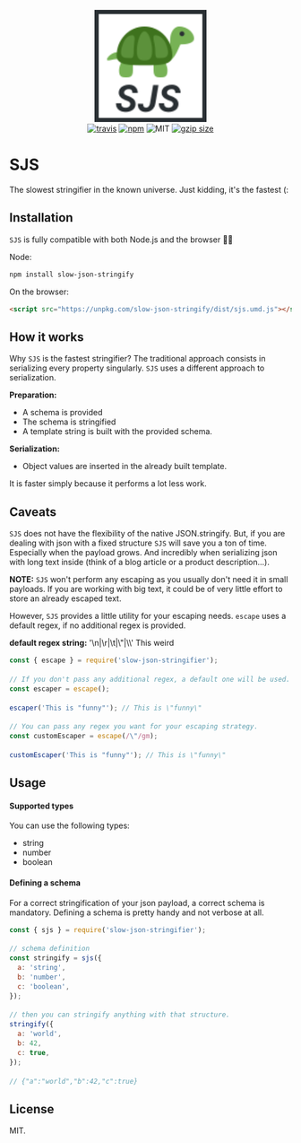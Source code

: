 <p align="center">
  <img src="sjs.svg" height="200px" alt="slow-json-stringify logo" />
  <br>
  <a href="https://travis-ci.org/lucagez/slow-json-stringify"><img src="https://travis-ci.com/lucagez/slow-json-stringify.svg?branch=master" alt="travis"></a>
  <a href="https://www.npmjs.org/package/slow-json-stringify"><img src="https://img.shields.io/npm/v/slow-json-stringify.svg?style=flat" alt="npm"></a>
  <img src="https://img.shields.io/badge/license-MIT-f1c40f.svg" alt="MIT">
  <a href="https://unpkg.com/slow-json-stringify"><img src="https://img.badgesize.io/https://unpkg.com/slow-json-stringify/dist/sjs.js?compression=gzip" alt="gzip size"></a>
</p>

# SJS

The slowest stringifier in the known universe. Just kidding, it's the fastest (:

## Installation

`SJS` is fully compatible with both Node.js and the browser 🎉🎉

Node:
```bash
npm install slow-json-stringify
```

On the browser:
```html
<script src="https://unpkg.com/slow-json-stringify/dist/sjs.umd.js"></script>
```

## How it works

Why `SJS` is the fastest stringifier?
The traditional approach consists in serializing every property singularly.
`SJS` uses a different approach to serialization.

**Preparation:**
- A schema is provided
- The schema is stringified
- A template string is built with the provided schema.

**Serialization:**
- Object values are inserted in the already built template.

It is faster simply because it performs a lot less work.

## Caveats

`SJS` does not have the flexibility of the native JSON.stringify.
But, if you are dealing with json with a fixed structure `SJS` will save you a ton of time.
Especially when the payload grows. And incredibly when serializing json with long text inside (think of a blog article or a product description...).

**NOTE:** `SJS` won't perform any escaping as you usually don't need it in small payloads. If you are working with big text, it could be of very little effort to store an already escaped text.

However, `SJS` provides a little utility for your escaping needs.
`escape` uses a default regex, if no additional regex is provided.

**default regex string:** '\\n|\\r|\\t|\\"|\\\\' 
This weird 

```javascript
const { escape } = require('slow-json-stringifier');

// If you don't pass any additional regex, a default one will be used.
const escaper = escape();

escaper('This is "funny"'); // This is \"funny\"

// You can pass any regex you want for your escaping strategy.
const customEscaper = escape(/\"/gm);

customEscaper('This is "funny"'); // This is \"funny\"

```

## Usage

#### Supported types

You can use the following types:
- string
- number
- boolean

#### Defining a schema

For a correct stringification of your json payload, a correct schema is mandatory.
Defining a schema is pretty handy and not verbose at all.

```javascript
const { sjs } = require('slow-json-stringifier');

// schema definition
const stringify = sjs({
  a: 'string',
  b: 'number',
  c: 'boolean',
});

// then you can stringify anything with that structure.
stringify({
  a: 'world',
  b: 42,
  c: true,
});

// {"a":"world","b":42,"c":true}

```



## License

MIT.